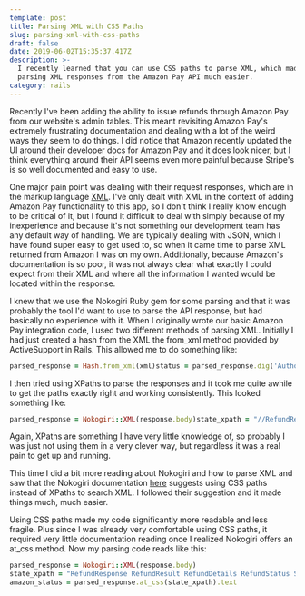 ```yaml
---
template: post
title: Parsing XML with CSS Paths
slug: parsing-xml-with-css-paths
draft: false
date: 2019-06-02T15:35:37.417Z
description: >-
  I recently learned that you can use CSS paths to parse XML, which made my work
  parsing XML responses from the Amazon Pay API much easier.
category: rails
---
```


Recently I've been adding the ability to issue refunds through Amazon Pay from our website's admin tables. This meant revisiting Amazon Pay's extremely frustrating documentation and dealing with a lot of the weird ways they seem to do things. I did notice that Amazon recently updated the UI around their developer docs for Amazon Pay and it does look nicer, but I think everything around their API seems even more painful because Stripe's is so well documented and easy to use.

One major pain point was dealing with their request responses, which are in the markup language [XML](https://en.wikipedia.org/wiki/XML). I've only dealt with XML in the context of adding Amazon Pay functionality to this app, so I don't think I really know enough to be critical of it, but I found it difficult to deal with simply because of my inexperience and because it's not something our development team has any default way of handling. We are typically dealing with JSON, which I have found super easy to get used to, so when it came time to parse XML returned from Amazon I was on my own. Additionally, because Amazon's documentation is so poor, it was not always clear what exactly I could expect from their XML and where all the information I wanted would be located within the response.

I knew that we use the Nokogiri Ruby gem for some parsing and that it was probably the tool I'd want to use to parse the API response, but had basically no experience with it. When I originally wrote our basic Amazon Pay integration code, I used two different methods of parsing XML. Initially I had just created a hash from the XML the from_xml method provided by ActiveSupport in Rails. This allowed me to do something like:

```ruby
parsed_response = Hash.from_xml(xml)status = parsed_response.dig('AuthorizeResponse', 'AuthorizeResult', 'AuthorizationDetails', 'AuthorizationStatus')
```

I then tried using XPaths to parse the responses and it took me quite awhile to get the paths exactly right and working consistently. This looked something like:

```ruby
parsed_response = Nokogiri::XML(response.body)state_xpath = "//RefundResponse//RefundResult//RefundDetails//RefundStatus//State"amazon_status = parsed_response.at_xpath(state_xpath).content
```

Again, XPaths are something I have very little knowledge of, so probably I was just not using them in a very clever way, but regardless it was a real pain to get up and running.

This time I did a bit more reading about Nokogiri and how to parse XML and saw that the Nokogiri documentation [here](https://nokogiri.org/tutorials/searching_a_xml_html_document.html) suggests using CSS paths instead of XPaths to search XML. I followed their suggestion and it made things much, much easier.

Using CSS paths made my code significantly more readable and less fragile. Plus since I was already very comfortable using CSS paths, it required very little documentation reading once I realized Nokogiri offers an at_css method. Now my parsing code reads like this:

```ruby
parsed_response = Nokogiri::XML(response.body)
state_xpath = "RefundResponse RefundResult RefundDetails RefundStatus State"
amazon_status = parsed_response.at_css(state_xpath).text
```
